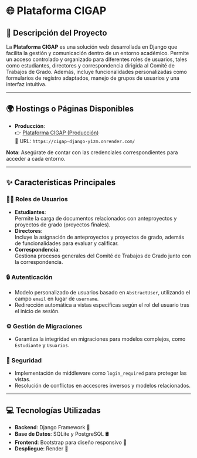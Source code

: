 # 🌐 Plataforma CIGAP

## 📖 Descripción del Proyecto
La **Plataforma CIGAP** es una solución web desarrollada en Django que facilita la gestión y comunicación dentro de un entorno académico. Permite un acceso controlado y organizado para diferentes roles de usuarios, tales como estudiantes, directores y correspondencia dirigida al Comité de Trabajos de Grado. Además, incluye funcionalidades personalizadas como formularios de registro adaptados, manejo de grupos de usuarios y una interfaz intuitiva.

---

## 🌍 Hostings o Páginas Disponibles
- **Producción**:  
  👉 [Plataforma CIGAP (Producción)](https://cigap-django-y1zm.onrender.com/)  
  🔗 URL: `https://cigap-django-y1zm.onrender.com/`

**Nota**: Asegúrate de contar con las credenciales correspondientes para acceder a cada entorno.

---

## ✨ Características Principales
### 🧑‍🎓 Roles de Usuarios
- **Estudiantes**:  
  Permite la carga de documentos relacionados con anteproyectos y proyectos de grado (proyectos finales).  
- **Directores**:  
  Incluye la asignación de anteproyectos y proyectos de grado, además de funcionalidades para evaluar y calificar.  
- **Correspondencia**:  
  Gestiona procesos generales del Comité de Trabajos de Grado junto con la correspondencia.

### 🔒 Autenticación
- Modelo personalizado de usuarios basado en `AbstractUser`, utilizando el campo `email` en lugar de `username`.
- Redirección automática a vistas específicas según el rol del usuario tras el inicio de sesión.

### ⚙️ Gestión de Migraciones
- Garantiza la integridad en migraciones para modelos complejos, como `Estudiante` y `Usuarios`.

### 🔐 Seguridad
- Implementación de middleware como `login_required` para proteger las vistas.
- Resolución de conflictos en accesores inversos y modelos relacionados.

---

## 💻 Tecnologías Utilizadas
- **Backend**: Django Framework 🐍  
- **Base de Datos**: SQLite y PostgreSQL 🛢️  
- **Frontend**: Bootstrap para diseño responsivo 🎨  
- **Despliegue**: Render 🚂

